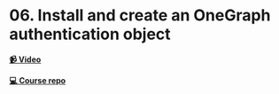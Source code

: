 # 06. Install and create an OneGraph authentication object

**[📹 Video]()**

**[💻 Course repo](https://github.com/theianjones/egghead-graphql-subscriptions)**
